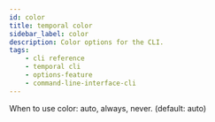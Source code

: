 ```yaml
---
id: color
title: temporal color
sidebar_label: color
description: Color options for the CLI.
tags: 
    - cli reference
    - temporal cli
    - options-feature
    - command-line-interface-cli
---
```


When to use color: auto, always, never. (default: auto)
